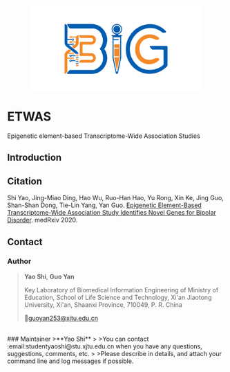 <div align=center>
<img src="./logo/bigc.png" width="400" height="200" slt="bigclogo" align="middle" />
</div>

# ETWAS
Epigenetic element-based Transcriptome-Wide Association Studies
## Introduction
## Citation
Shi Yao, Jing-Miao Ding, Hao Wu, Ruo-Han Hao, Yu Rong, Xin Ke, Jing Guo, Shan-Shan Dong, Tie-Lin Yang, Yan Guo. [Epigenetic Element-Based Transcriptome-Wide Association Study Identifies Novel Genes for Bipolar Disorder](https://www.medrxiv.org/content/10.1101/2020.07.23.20161174v3). medRxiv 2020.
## Contact
### Author
> **Yao Shi**, **Guo Yan**
>
> Key Laboratory of Biomedical Information Engineering of Ministry of Education, School of Life Science and Technology, Xi'an Jiaotong University, Xi'an, Shaanxi Province, 710049, P. R. China
>
> :email:guoyan253@xjtu.edu.cn
<br>
### Maintainer
>**Yao Shi**
>
>You can contact :email:studentyaoshi@stu.xjtu.edu.cn when you have any questions, suggestions, comments, etc.
>
>Please describe in details, and attach your command line and log messages if possible.

